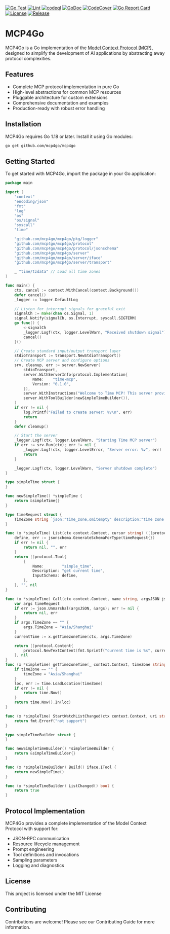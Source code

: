 <p align="center">

<a href="https://github.com/mcp4go/mcp4go/actions/workflows/go.yml"><img src="https://github.com/mcp4go/mcp4go/actions/workflows/go.yml/badge.svg?v=1231" alt="Go Test"></a>
<a href="https://github.com/mcp4go/mcp4go/actions/workflows/lint.yml"><img src="https://github.com/mcp4go/mcp4go/actions/workflows/lint.yml/badge.svg?v=1231" alt="Lint"></a>
<a href="https://github.com/mcp4go/mcp4go/actions/workflows/codeql.yml"><img src="https://github.com/mcp4go/mcp4go/actions/workflows/codeql.yml/badge.svg?v=1231" alt="codeql"></a>
<a href="https://pkg.go.dev/github.com/mcp4go/mcp4go"><img src="https://pkg.go.dev/badge/github.com/mcp4go/mcp4go?v=1231" alt="GoDoc"></a>
<a href="https://codecov.io/gh/mcp4go/mcp4go"><img src="https://codecov.io/gh/mcp4go/mcp4go/master/graph/badge.svg?v=1231" alt="CodeCover"></a>
<a href="https://goreportcard.com/report/github.com/mcp4go/mcp4go"><img src="https://goreportcard.com/badge/github.com/mcp4go/mcp4go?v=1231" alt="Go Report Card"></a>
<a href="https://github.com/mcp4go/mcp4go/blob/main/LICENSE"><img src="https://img.shields.io/github/license/mcp4go/mcp4go?v=1231" alt="License"></a>
<a href="https://github.com/mcp4go/mcp4go/releases"><img src="https://img.shields.io/github/v/release/mcp4go/mcp4go?v=1231" alt="Release"></a>

</p>

# MCP4Go

MCP4Go is a Go implementation of the [Model Context Protocol (MCP)](https://modelcontextprotocol.io/introduction), designed to simplify the development of AI applications by abstracting away protocol complexities.

## Features

- Complete MCP protocol implementation in pure Go
- High-level abstractions for common MCP resources
- Pluggable architecture for custom extensions
- Comprehensive documentation and examples
- Production-ready with robust error handling

## Installation

MCP4Go requires Go 1.18 or later. Install it using Go modules:

```bash
go get github.com/mcp4go/mcp4go
```

## Getting Started

To get started with MCP4Go, import the package in your Go application:

```go
package main

import (
	"context"
	"encoding/json"
	"fmt"
	"log"
	"os"
	"os/signal"
	"syscall"
	"time"

	"github.com/mcp4go/mcp4go/pkg/logger"
	"github.com/mcp4go/mcp4go/protocol"
	"github.com/mcp4go/mcp4go/protocol/jsonschema"
	"github.com/mcp4go/mcp4go/server"
	"github.com/mcp4go/mcp4go/server/iface"
	"github.com/mcp4go/mcp4go/server/transport"

	_ "time/tzdata" // Load all time zones
)

func main() {
	ctx, cancel := context.WithCancel(context.Background())
	defer cancel()
	_logger := logger.DefaultLog

	// Listen for interrupt signals for graceful exit
	signalCh := make(chan os.Signal, 1)
	signal.Notify(signalCh, os.Interrupt, syscall.SIGTERM)
	go func() {
		<-signalCh
		_logger.Logf(ctx, logger.LevelWarn, "Received shutdown signal")
		cancel()
	}()

	// Create standard input/output transport layer
	stdioTransport := transport.NewStdioTransport()
	// Create MCP server and configure options
	srv, cleanup, err := server.NewServer(
		stdioTransport,
		server.WithServerInfo(protocol.Implementation{
			Name:    "time-mcp",
			Version: "0.1.0",
		}),
		server.WithInstructions("Welcome to Time MCP! This server provides Time tools."),
		server.WithToolBuilder(newSimpleTimeBuilder()),
	)
	if err != nil {
		log.Printf("Failed to create server: %v\n", err)
		return
	}
	defer cleanup()

	// Start the server
	_logger.Logf(ctx, logger.LevelWarn, "Starting Time MCP server")
	if err := srv.Run(ctx); err != nil {
		_logger.Logf(ctx, logger.LevelError, "Server error: %v", err)
		return
	}

	_logger.Logf(ctx, logger.LevelWarn, "Server shutdown complete")
}

type simpleTime struct {
}

func newSimpleTime() *simpleTime {
	return &simpleTime{}
}

type timeRequest struct {
	TimeZone string `json:"time_zone,omitempty" description:"time zone default is Asia/Shanghai"`
}

func (x *simpleTime) List(ctx context.Context, cursor string) ([]protocol.Tool, string, error) {
	define, err := jsonschema.GenerateSchemaForType(timeRequest{})
	if err != nil {
		return nil, "", err
	}
	return []protocol.Tool{
		{
			Name:        "simple_time",
			Description: "get current time",
			InputSchema: define,
		},
	}, "", nil
}

func (x *simpleTime) Call(ctx context.Context, name string, argsJSON json.RawMessage) ([]protocol.Content, error) {
	var args timeRequest
	if err := json.Unmarshal(argsJSON, &args); err != nil {
		return nil, err
	}
	if args.TimeZone == "" {
		args.TimeZone = "Asia/Shanghai"
	}
	currentTime := x.getTimezoneTime(ctx, args.TimeZone)

	return []protocol.Content{
		protocol.NewTextContent(fmt.Sprintf("current time is %s", currentTime), nil),
	}, nil
}
func (x *simpleTime) getTimezoneTime(_ context.Context, timeZone string) time.Time {
	if timeZone == "" {
		timeZone = "Asia/Shanghai"
	}
	loc, err := time.LoadLocation(timeZone)
	if err != nil {
		return time.Now()
	}
	return time.Now().In(loc)
}

func (x *simpleTime) StartWatchListChanged(ctx context.Context, uri string, ch chan<- protocol.ToolListChangedNotification) error {
	return fmt.Errorf("not support")
}

type simpleTimeBuilder struct {
}

func newSimpleTimeBuilder() *simpleTimeBuilder {
	return &simpleTimeBuilder{}
}

func (x *simpleTimeBuilder) Build() iface.ITool {
	return newSimpleTime()
}

func (x *simpleTimeBuilder) ListChanged() bool {
	return true
}
```



## Protocol Implementation
MCP4Go provides a complete implementation of the Model Context Protocol with support for:
- JSON-RPC communication
- Resource lifecycle management
- Prompt engineering
- Tool definitions and invocations
- Sampling parameters
- Logging and diagnostics

## License
This project is licensed under the MIT License
## Contributing
Contributions are welcome! Please see our Contributing Guide for more information.
